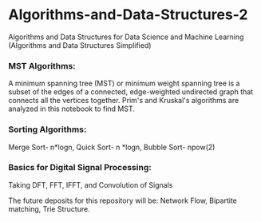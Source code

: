 # Algorithms-and-Data-Structures-2
Algorithms and Data Structures for Data Science and Machine Learning 
(Algorithms and Data Structures Simplified) 


### MST Algorithms:
A minimum spanning tree (MST) or minimum weight spanning tree is a subset of the edges of a connected, edge-weighted undirected graph that connects all the vertices together. Prim's and Kruskal's algorithms are analyzed in this notebook to find MST. 

### Sorting Algorithms:
Merge Sort- n*logn, Quick Sort- n *logn, Bubble Sort- npow(2)

### Basics for Digital Signal Processing:
Taking DFT, FFT, IFFT, and Convolution of Signals




The future deposits for this repository will be: 
Network Flow, Bipartite matching, Trie Structure.



